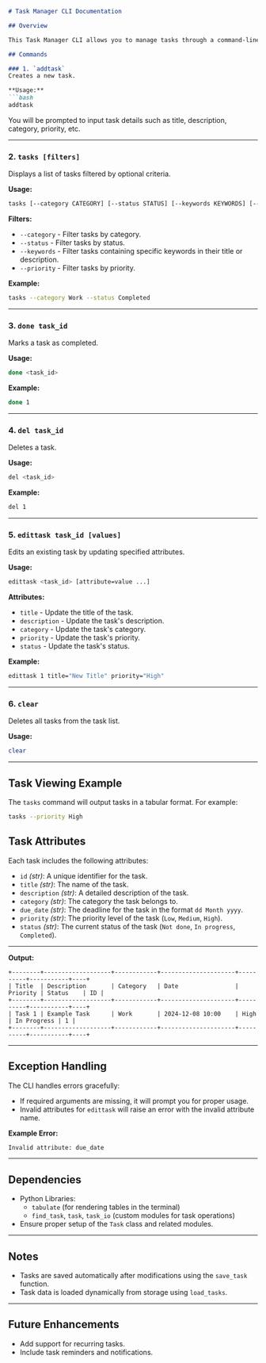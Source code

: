 ```markdown
# Task Manager CLI Documentation

## Overview

This Task Manager CLI allows you to manage tasks through a command-line interface. You can create, view, edit, delete, and filter tasks with ease. 

## Commands

### 1. `addtask`
Creates a new task.

**Usage:**
```bash
addtask
```
You will be prompted to input task details such as title, description, category, priority, etc.

---

### 2. `tasks [filters]`
Displays a list of tasks filtered by optional criteria.

**Usage:**
```bash
tasks [--category CATEGORY] [--status STATUS] [--keywords KEYWORDS] [--priority PRIORITY]
```

**Filters:**
- `--category` - Filter tasks by category.
- `--status` - Filter tasks by status.
- `--keywords` - Filter tasks containing specific keywords in their title or description.
- `--priority` - Filter tasks by priority.

**Example:**
```bash
tasks --category Work --status Completed
```

---

### 3. `done task_id`
Marks a task as completed.

**Usage:**
```bash
done <task_id>
```

**Example:**
```bash
done 1
```

---

### 4. `del task_id`
Deletes a task.

**Usage:**
```bash
del <task_id>
```

**Example:**
```bash
del 1
```

---

### 5. `edittask task_id [values]`
Edits an existing task by updating specified attributes.

**Usage:**
```bash
edittask <task_id> [attribute=value ...]
```

**Attributes:**
- `title` - Update the title of the task.
- `description` - Update the task's description.
- `category` - Update the task's category.
- `priority` - Update the task's priority.
- `status` - Update the task's status.

**Example:**
```bash
edittask 1 title="New Title" priority="High"
```

---

### 6. `clear`
Deletes all tasks from the task list.

**Usage:**
```bash
clear
```

---

## Task Viewing Example
The `tasks` command will output tasks in a tabular format. For example:

```bash
tasks --priority High
```
## Task Attributes

Each task includes the following attributes:

- `id` *(str)*: A unique identifier for the task.
- `title` *(str)*: The name of the task.
- `description` *(str)*: A detailed description of the task.
- `category` *(str)*: The category the task belongs to.
- `due_date` *(str)*: The deadline for the task in the format `dd Month yyyy`.
- `priority` *(str)*: The priority level of the task (`Low`, `Medium`, `High`).
- `status` *(str)*: The current status of the task (`Not done`, `In progress`, `Completed`).

---

**Output:**
```
+--------+-------------------+------------+---------------------+----------+-----------+----+
| Title  | Description       | Category   | Date                | Priority | Status    | ID |
+--------+-------------------+------------+---------------------+----------+-----------+----+
| Task 1 | Example Task      | Work       | 2024-12-08 10:00    | High     | In Progress | 1 |
+--------+-------------------+------------+---------------------+----------+-----------+----+
```

---

## Exception Handling
The CLI handles errors gracefully:
- If required arguments are missing, it will prompt you for proper usage.
- Invalid attributes for `edittask` will raise an error with the invalid attribute name.

**Example Error:**
```bash
Invalid attribute: due_date
```

---

## Dependencies
- Python Libraries:
  - `tabulate` (for rendering tables in the terminal)
  - `find_task`, `task`, `task_io` (custom modules for task operations)
- Ensure proper setup of the `Task` class and related modules.

---

## Notes
- Tasks are saved automatically after modifications using the `save_task` function.
- Task data is loaded dynamically from storage using `load_tasks`.

---

## Future Enhancements
- Add support for recurring tasks.
- Include task reminders and notifications.
```
